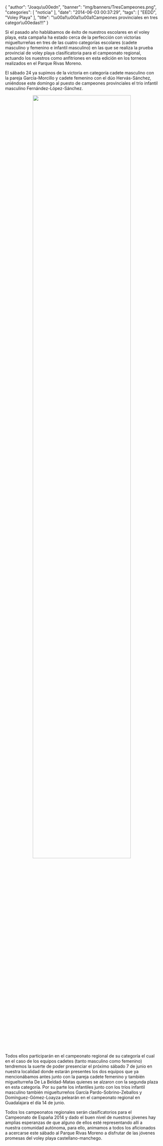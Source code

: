 {
  "author": "Joaqu\u00edn", 
  "banner": "img/banners/TresCampeones.png", 
  "categories": [
    "noticia"
  ], 
  "date": "2014-06-03 00:37:29", 
  "tags": [
    "EEDD", 
    "Voley Playa"
  ], 
  "title": "\u00a1\u00a1\u00a1Campeones provinciales en tres categor\u00edas!!!"
}

Si el pasado año hablábamos de éxito de nuestros escolares en el voley playa, esta campaña ha estado cerca de la perfección con victorias miguelturreñas en tres de las cuatro categorías escolares (cadete masculino y femenino e infantil masculino) en las que se realiza la prueba provincial de voley playa clasificatoria para el campeonato regional, actuando los nuestros como anfitriones en esta edición en los torneos realizados en el Parque Rivas Moreno.

El sábado 24 ya supimos de la victoria en categoría cadete masculino con la pareja García-Morcillo y cadete femenino con el dúo Hervás-Sánchez, uniéndose este domingo al puesto de campeones provinciales el trío infantil masculino Fernández-López-Sánchez.

<center>
<a target="_new" href="http://www.advmiguelturra.org/drupal/sites/default/files/TresCampeones.png"> 
<img width="80%" align="center" src="http://www.advmiguelturra.org/drupal/sites/default/files/TresCampeones.png"/> </a>
</center>

Todos ellos participarán en el campeonato regional de su categoría el cual en el caso de los equipos cadetes (tanto masculino como femenino) tendremos la suerte de poder presenciar el próximo sábado 7 de junio en nuestra localidad donde estarán presentes los dos equipos que ya mencionábamos antes junto con la pareja cadete femenino y también miguelturreña De La Beldad-Matas quienes se alzaron con la segunda plaza en esta categoría. Por su parte los infantiles junto con los tríos infantil masculino también miguelturreños García Pardo-Sobrino-Zeballos y Domínguez-Gómez-Loayza pelearán en el campeonato regional en Guadalajara el día 14 de junio. 

Todos los campeonatos regionales serán clasificatorios para el Campeonato de España 2014 y dado el buen nivel de nuestros jóvenes hay amplias esperanzas de que alguno de ellos esté representando allí a nuestra comunidad autónoma, para ello, animamos a todos los aficionados a acercarse este sábado al Parque Rivas Moreno a disfrutar de las jóvenes promesas del voley playa castellano-manchego.


